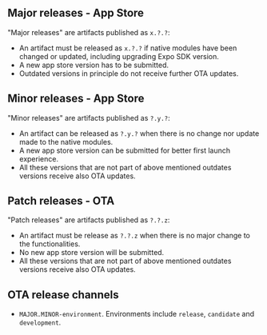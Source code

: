## Major releases - App Store

"Major releases" are artifacts published as `x.?.?`:
  * An artifact must be released as `x.?.?` if native modules have been changed or updated, including upgrading Expo SDK version.
  * A new app store version has to be submitted.
  * Outdated versions in principle do not receive further OTA updates.

## Minor releases - App Store

"Minor releases" are artifacts published as `?.y.?`:
  * An artifact can be released as `?.y.?` when there is no change nor update made to the native modules.
  * A new app store version can be submitted for better first launch experience.
  * All these versions that are not part of above mentioned outdates versions receive also OTA updates.

## Patch releases - OTA

"Patch releases" are artifacts published as `?.?.z`:
  * An artifact must be release as `?.?.z` when there is no major change to the functionalities.
  * No new app store version will be submitted.
  * All these versions that are not part of above mentioned outdates versions receive also OTA updates.

## OTA release channels

  * `MAJOR.MINOR-environment`. Environments include `release`, `candidate` and `development`.
